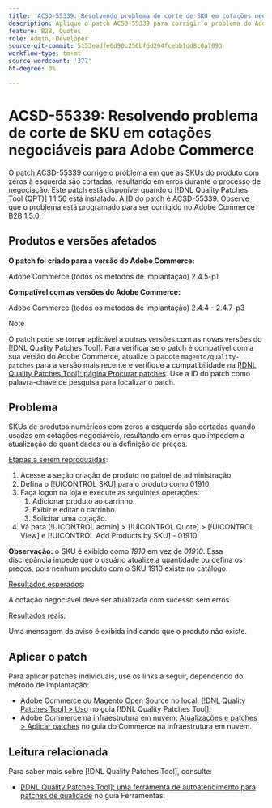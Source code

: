 ```yaml
---
title: 'ACSD-55339: Resolvendo problema de corte de SKU em cotações negociáveis para Adobe Commerce'
description: Aplique o patch ACSD-55339 para corrigir o problema do Adobe Commerce em que as SKUs do produto com zeros à esquerda são cortadas, causando erros de negociação.
feature: B2B, Quotes
role: Admin, Developer
source-git-commit: 5153eadfe0d90c256bf6d294fcebb1dd8c0a7093
workflow-type: tm+mt
source-wordcount: '377'
ht-degree: 0%

---
```


# ACSD-55339: Resolvendo problema de corte de SKU em cotações negociáveis para Adobe Commerce

O patch ACSD-55339 corrige o problema em que as SKUs do produto com zeros à esquerda são cortadas, resultando em erros durante o processo de negociação. Este patch está disponível quando o [!DNL Quality Patches Tool (QPT)] 1.1.56 está instalado. A ID do patch é ACSD-55339. Observe que o problema está programado para ser corrigido no Adobe Commerce B2B 1.5.0.

## Produtos e versões afetados

**O patch foi criado para a versão do Adobe Commerce:**

Adobe Commerce (todos os métodos de implantação) 2.4.5-p1

**Compatível com as versões do Adobe Commerce:**

Adobe Commerce (todos os métodos de implantação) 2.4.4 - 2.4.7-p3

>[!NOTE]
>
>O patch pode se tornar aplicável a outras versões com as novas versões do [!DNL Quality Patches Tool]. Para verificar se o patch é compatível com a sua versão do Adobe Commerce, atualize o pacote `magento/quality-patches` para a versão mais recente e verifique a compatibilidade na [[!DNL Quality Patches Tool]: página Procurar patches](https://experienceleague.adobe.com/tools/commerce-quality-patches/index.html). Use a ID do patch como palavra-chave de pesquisa para localizar o patch.

## Problema

SKUs de produtos numéricos com zeros à esquerda são cortadas quando usadas em cotações negociáveis, resultando em erros que impedem a atualização de quantidades ou a definição de preços.

<u>Etapas a serem reproduzidas</u>:

1. Acesse a seção criação de produto no painel de administração.
1. Defina o [!UICONTROL SKU] para o produto como 01910.
1. Faça logon na loja e execute as seguintes operações:
   1. Adicionar produto ao carrinho.
   1. Exibir e editar o carrinho.
   1. Solicitar uma cotação.
1. Vá para [!UICONTROL admin] > [!UICONTROL Quote] > [!UICONTROL View] e [!UICONTROL Add Products by SKU] - 01910.

**Observação:** o SKU é exibido como *1910* em vez de *01910*. Essa discrepância impede que o usuário atualize a quantidade ou defina os preços, pois nenhum produto com o SKU 1910 existe no catálogo.

<u>Resultados esperados</u>:

A cotação negociável deve ser atualizada com sucesso sem erros.

<u>Resultados reais</u>:

Uma mensagem de aviso é exibida indicando que o produto não existe.

## Aplicar o patch

Para aplicar patches individuais, use os links a seguir, dependendo do método de implantação:

* Adobe Commerce ou Magento Open Source no local: [[!DNL Quality Patches Tool] > Uso](/help/tools/quality-patches-tool/usage.md) no guia [!DNL Quality Patches Tool].
* Adobe Commerce na infraestrutura em nuvem: [Atualizações e patches > Aplicar patches](https://experienceleague.adobe.com/docs/commerce-cloud-service/user-guide/develop/upgrade/apply-patches.html) no guia do Commerce na infraestrutura em nuvem.


## Leitura relacionada

Para saber mais sobre [!DNL Quality Patches Tool], consulte:

* [[!DNL Quality Patches Tool]: uma ferramenta de autoatendimento para patches de qualidade](/help/tools/quality-patches-tool/quality-patches-tool-to-self-serve-quality-patches.md) no guia Ferramentas.
